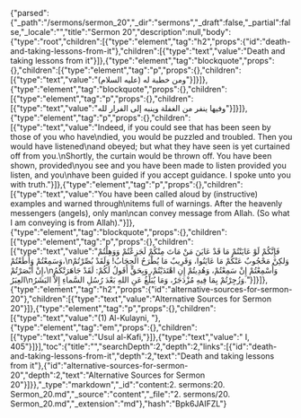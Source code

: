 {"parsed":{"_path":"/sermons/sermon_20","_dir":"sermons","_draft":false,"_partial":false,"_locale":"","title":"Sermon 20","description":null,"body":{"type":"root","children":[{"type":"element","tag":"h2","props":{"id":"death-and-taking-lessons-from-it"},"children":[{"type":"text","value":"Death and taking lessons from it"}]},{"type":"element","tag":"blockquote","props":{},"children":[{"type":"element","tag":"p","props":{},"children":[{"type":"text","value":"ومن خطبة له (عليه السلام)"}]}]},{"type":"element","tag":"blockquote","props":{},"children":[{"type":"element","tag":"p","props":{},"children":[{"type":"text","value":"وفيها ينفر من الغفلة وينبه إلى الفرار لله"}]}]},{"type":"element","tag":"p","props":{},"children":[{"type":"text","value":"Indeed, if you could see that has been seen by those of you who have\ndied, you would be puzzled and troubled. Then you would have listened\nand obeyed; but what they have seen is yet curtained off from you.\nShortly, the curtain would be thrown off. You have been shown, provided\nyou see and you have been made to listen provided you listen, and you\nhave been guided if you accept guidance. I spoke unto you with truth."}]},{"type":"element","tag":"p","props":{},"children":[{"type":"text","value":"You have been called aloud by (instructive) examples and warned through\nitems full of warnings. After the heavenly messengers (angels), only man\ncan convey message from Allah. (So what I am conveying is from Allah)."}]},{"type":"element","tag":"blockquote","props":{},"children":[{"type":"element","tag":"p","props":{},"children":[{"type":"text","value":"فَإِنَّكُمْ لَوْ عَايَنْتُمْ مَا قَدْ عَايَنَ مَنْ مَاتَ مِنْكُمْ لَجَزِعْتُمْ وَوَهِلْتُمْ وَسَمِعْتُمْ وَأَطَعْتُمْ،\nوَلكِنْ مَحْجُوبٌ عَنْكُمْ مَا عَايَنُوا، وَقَرِيبٌ مَا يُطْرَحُ الحِجَابُ! وَلَقَدْ بُصِّرْتُمْ إِنْ أَبْصَرْتُمْ،\nوَأُسْمِعْتُمْ إِنْ سَمِعْتُمْ، وَهُدِيتُمْ إِنِ اهْتَدَيْتُمْ، وَبِحَقٍّ أَقَولُ لَكُمْ: لَقَدْ جَاهَرَتْكُمُ العِبَرُ\nوَزُجِرْتُمْ بِمَا فِيهِ مُزْدَجَرٌ، وَمَا يُبَلِّغُ عَنِ اللهِ بَعْدَ رُسُلِ السَّماءِ إِلاَّ البَشَرُ."}]}]},{"type":"element","tag":"h2","props":{"id":"alternative-sources-for-sermon-20"},"children":[{"type":"text","value":"Alternative Sources for Sermon 20"}]},{"type":"element","tag":"p","props":{},"children":[{"type":"text","value":"(1) Al-Kulayni, "},{"type":"element","tag":"em","props":{},"children":[{"type":"text","value":"Usul al-Kafi,"}]},{"type":"text","value":" I, 405"}]}],"toc":{"title":"","searchDepth":2,"depth":2,"links":[{"id":"death-and-taking-lessons-from-it","depth":2,"text":"Death and taking lessons from it"},{"id":"alternative-sources-for-sermon-20","depth":2,"text":"Alternative Sources for Sermon 20"}]}},"_type":"markdown","_id":"content:2. sermons:20. Sermon_20.md","_source":"content","_file":"2. sermons/20. Sermon_20.md","_extension":"md"},"hash":"Bpk6JAIFZL"}